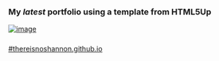 
<h3> My <em>latest</em> portfolio using a template from HTML5Up</h3>
<p><a title="ShaeSmith" href="https://html5up.net/big-picture">

![image](https://github.com/thereisnoShannon/thereisnoShannon.github.io/assets/75339573/86db97fc-ba2c-401c-a0d5-178160f467eb)

<h3></h3>

<p>#thereisnoshannon.github.io</p>

